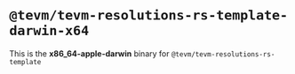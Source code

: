 # `@tevm/tevm-resolutions-rs-template-darwin-x64`

This is the **x86_64-apple-darwin** binary for `@tevm/tevm-resolutions-rs-template`

